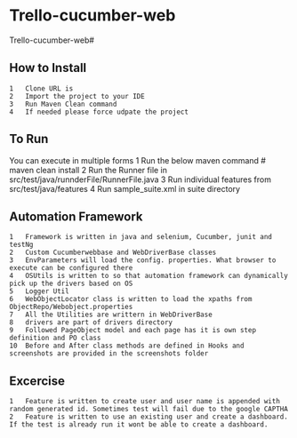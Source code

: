 # Trello-cucumber-web
Trello-cucumber-web#

How to Install
---------------
	1	Clone URL is
	2	Import the project to your IDE
	3	Run Maven Clean command
	4	If needed please force udpate the project

To Run
--------------
You can execute in multiple forms
	1	Run the below maven command # maven clean install
	2	Run the Runner file in src/test/java/runnderFile/RunnerFile.java
	3	Run individual features from src/test/java/features
	4	Run sample_suite.xml in suite directory

Automation Framework
----------------------
	1	Framework is written in java and selenium, Cucumber, junit and testNg
	2	Custom Cucumberwebbase and WebDriverBase classes
	3	EnvParameters will load the config. properties. What browser to execute can be configured there
	4	OSUtils is written to so that automation framework can dynamically pick up the drivers based on OS
	5	Logger Util
	6	WebObjectLocator class is written to load the xpaths from ObjectRepo/Webobject.properties
	7	All the Utilities are writtern in WebDriverBase
	8	drivers are part of drivers directory
	9	Followed PageObject model and each page has it is own step definition and PO class
	10	Before and After class methods are defined in Hooks and screenshots are provided in the screenshots folder

Excercise
--------------
	1	Feature is written to create user and user name is appended with random generated id. Sometimes test will fail due to the google CAPTHA
	2	Feature is written to use an existing user and create a dashboard. If the test is already run it wont be able to create a dashboard.
